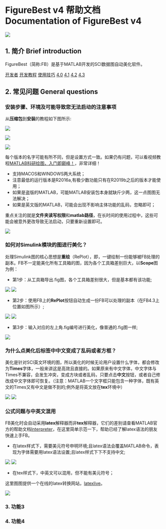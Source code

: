 # FigureBest v4 帮助文档 Documentation of FigureBest v4
![](images/FBV4-公众号封面图.png)

## 1. 简介 Brief introduction

FigureBest（简称:FB）是基于MATLAB开发的SCI数据图自动美化软件。

[开发者](https://space.bilibili.com/223755925)
[开发教程](https://www.bilibili.com/video/BV1R3411x7ZU)
[使用技巧](https://www.bilibili.com/video/BV1tZ4y167jn)
[4.0](https://www.bilibili.com/video/BV1Fh411S7cM)
[4.1](https://www.bilibili.com/video/BV1i64y1o7Fo)
[4.2](https://www.bilibili.com/video/BV1vb4y1r7d5)
[4.3](https://www.bilibili.com/video/BV17L4y1x78W)


## 2. 常见问题 General questions

### 安装步骤、环境及可能导致您无法启动的注意事项

从**压缩包**到**安装**的教程如下图所示:

![](images/install-1.png)

![](images/install-2.png)

![](images/install-3.png)

每个版本的名字可能有所不同，但是设置方式一致。如果仍有问题，可以看视频教程[MATLAB科研绘图，入门即巅峰！](https://www.bilibili.com/video/BV1tZ4y167jn?spm_id_from=333.999.0.0)，非常详细！

- 支持MACOS和WINDOWS两大系统；
- 注意最低的运行版本是R2016a,有极少数功能只有在R2019b之后的版本才能使用；
- 如果是盗版的MATLAB，可能MATLAB安装包本身就缺斤少两，这一点图图无法解决；
- 如果是英文版的MATLAB，可能会出现不影响主体功能的乱码，忽略即可；

重点关注的就是**文件夹读写权限**和**matlab路径**，在长时间的使用过程中，这些可能会被意外更改导致无法启动，只要重新设置即可。

![](images/install-4.png)


### 如何对Simulink模块的图进行美化？

处理Simulink图的核心思想是**重绘**（RePlot），即，一键绘制一份能够被FB处理的副本。FB不一定能美化所有工具箱的图，因为各个工具箱差别巨大，以**Scope**图为例：

- 第1步：从工具箱导出.fig图，各个工具箱差别很大，但是基本都有该功能;

![](images/scope-1.png)
![](images/scope-2.png)

- 第2步：使用FB上的**RePlot**按钮自动生成一份FB可以处理的副本（在FB4.3上位置如图所示）;

![](images/scope-3.png)
![](images/scope-4.png)

- 第3步：输入对应的左上角.fig编号进行美化，像普通的.fig图一样;

![](images/scope-5.png)

### 为什么点美化后标签中中文变成了乱码或者方框？

美化是针对SCI英文环境的图，所以美化的时候无论用户设置什么字体，都会修改为**Times**字体，一般来讲这是高效且直接的。如果原来有中文字体，中文字体与Times不兼容，会发生冲突，变成方块或者乱码，只要点击**中文**按钮，或者自己修改成中文字体即可恢复。（注意：MATLAB一个文字框只能包含一种字体，既有英文的Times又有中文是做不到的;例外是将英文放在**tex**环境中）

![](images/chaoOfChinese-1.png)
![](images/chaoOfChinese-2.png)

### 公式问题与中英文混用

FB美化时会自动采用**latex**解释器而非**tex**解释器，它们的差别请查看MATLAB官方的帮助文档[Interpreter](https://ww2.mathworks.cn/help/releases/R2019b/matlab/ref/matlab.graphics.shape.textbox-properties.html?#prop_Interpreter)，在这里简单示范一下，帮助已经了解latex语法的朋友快速上手FB。

- 在latex样式下，需要美元符号申明环境;且latex语法会覆盖MATLAB命令，表现为字体需要用latex语法设置;且latex样式下下不支持中文;

![](images/latex-1.png)
![](images/latex-2.png)

- 在tex样式下，中英文可以混用，但不能有美元符号；

这里图图提供一个在线的latex转换网站，[latexlive](https://www.latexlive.com/##)。

![](images/tex-1.png)

### 3. 功能3

### 4. 功能4

